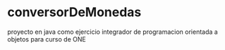 # conversorDeMonedas
proyecto en java como ejercicio integrador de programacion orientada a objetos para curso de ONE
